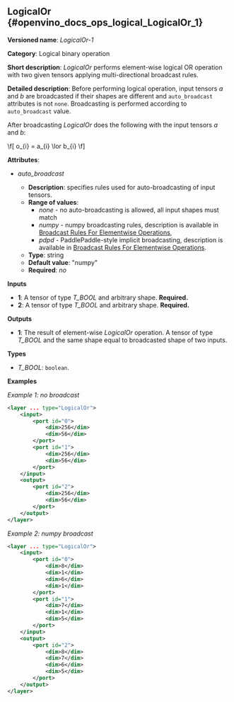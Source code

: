 ## LogicalOr <a name="LogicalOr"></a> {#openvino_docs_ops_logical_LogicalOr_1}

**Versioned name**: *LogicalOr-1*

**Category**: Logical binary operation

**Short description**: *LogicalOr* performs element-wise logical OR operation with two given tensors applying multi-directional broadcast rules.

**Detailed description**: Before performing logical operation, input tensors *a* and *b* are broadcasted if their shapes are different and `auto_broadcast` attributes is not `none`. Broadcasting is performed according to `auto_broadcast` value.

After broadcasting *LogicalOr* does the following with the input tensors *a* and *b*:

\f[
o_{i} = a_{i} \lor b_{i}
\f]

**Attributes**:

* *auto_broadcast*

  * **Description**: specifies rules used for auto-broadcasting of input tensors.
  * **Range of values**:
    * *none* - no auto-broadcasting is allowed, all input shapes must match
    * *numpy* - numpy broadcasting rules, description is available in [Broadcast Rules For Elementwise Operations](../broadcast_rules.md),
    * *pdpd* - PaddlePaddle-style implicit broadcasting, description is available in [Broadcast Rules For Elementwise Operations](../broadcast_rules.md).
  * **Type**: string
  * **Default value**: "numpy"
  * **Required**: *no*

**Inputs**

* **1**: A tensor of type *T_BOOL* and arbitrary shape. **Required.**
* **2**: A tensor of type *T_BOOL* and arbitrary shape. **Required.**

**Outputs**

* **1**: The result of element-wise *LogicalOr* operation. A tensor of type *T_BOOL* and the same shape equal to broadcasted shape of two inputs.

**Types**

* *T_BOOL*: `boolean`.

**Examples**

*Example 1: no broadcast*

```xml
<layer ... type="LogicalOr">
    <input>
        <port id="0">
            <dim>256</dim>
            <dim>56</dim>
        </port>
        <port id="1">
            <dim>256</dim>
            <dim>56</dim>
        </port>
    </input>
    <output>
        <port id="2">
            <dim>256</dim>
            <dim>56</dim>
        </port>
    </output>
</layer>
```

*Example 2: numpy broadcast*
```xml
<layer ... type="LogicalOr">
    <input>
        <port id="0">
            <dim>8</dim>
            <dim>1</dim>
            <dim>6</dim>
            <dim>1</dim>
        </port>
        <port id="1">
            <dim>7</dim>
            <dim>1</dim>
            <dim>5</dim>
        </port>
    </input>
    <output>
        <port id="2">
            <dim>8</dim>
            <dim>7</dim>
            <dim>6</dim>
            <dim>5</dim>
        </port>
    </output>
</layer>
```
